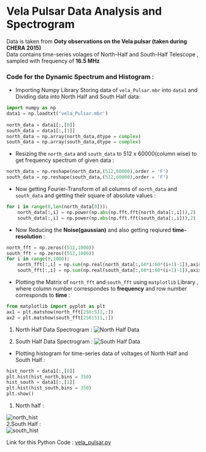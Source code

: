 # Vela Pulsar Data Analysis and Spectrogram

Data is taken from **Ooty observations on the Vela pulsar (taken during CHERA 2015)**<br>
Data contains time-series volages of North-Half and South-Half Telescope , sampled with frequency of **16.5 MHz** <br>

### Code for the Dynamic Spectrum and Histogram : 

- Importing Numpy Library Storing data of `vela_Pulsar.mbr` into `data1` and Dividing data into North Half and South Half data:
```python
import numpy as np
data1 = np.loadtxt('vela_Pulsar.mbr')
 
north_data = data1[:,[0]]
south_data = data1[:,[1]]
north_data = np.array(north_data,dtype = complex)
south_data = np.array(south_data,dtype = complex)
```
- Resizing the `north_data` and `south_data` to 512 x 60000(column wise) to get frequency spectrum of given data :
```python
north_data = np.reshape(north_data,(512,60000),order = 'F')
south_data = np.reshape(south_data,(512,60000),order = 'F')
```
- Now getting Fourier-Transform of all columns of `north_data` and `south_data` and getting their square of absolute values :
```python
for i in range(0,len(north_data[0])):
    north_data[:,i] = np.power(np.abs(np.fft.fft(north_data[:,i])),2)
    south_data[:,i] = np.power(np.abs(np.fft.fft(south_data[:,i])),2)
```
- Now Reducing the **Noise(gaussian)** and also getting reqiured **time-resolution** :
```python
north_fft = np.zeros((512,1000))
south_fft = np.zeros((512,1000))
for i in range(0,1000):
    north_fft[:,i] = np.sum(np.real(north_data[:,60*i:60*(i+1)-1]),axis = 1)
    south_fft[:,i] = np.sum(np.real(south_data[:,60*i:60*(i+1)-1]),axis = 1)
```
- Plotting the Matrix of `north_fft` and `south_fft` using `matplotlib` Library , where column number correspondes to __frequency__ and row number corresponds to __time__ :

```python
from matplotlib import pyplot as plt
ax1 = plt.matshow(north_fft[256:511,:])
ax2 = plt.matshow(south_fft[256:511,:])
```
1. North Half Data Spectrogram :
![North Half Data](https://github.com/Devansh0210/TRAC-Assignments/blob/master/TRAC%202020%20task/north.png?raw=true)

2. South Half Data Spectrogram : 
![South Half Data](https://github.com/Devansh0210/TRAC-Assignments/blob/master/TRAC%202020%20task/south%20(1).png)

- Plotting histogram for time-series data of voltages of North Half and South Half :
```python
hist_north = data1[:,[0]]
plt.hist(hist_north,bins = 350)
hist_south = data1[:,[1]]
plt.hist(hist_south,bins = 350)
plt.show()
```
1. North half :

![north_hist](https://github.com/Devansh0210/TRAC-Assignments/blob/master/TRAC%202020%20task/hist_n.png?raw=true)
<br>
2.South Half : 
</br>
![south_hist](https://github.com/Devansh0210/TRAC-Assignments/blob/master/TRAC%202020%20task/hist_s.png?raw=true)

Link for this Python Code : [vela_pulsar.py](https://github.com/Devansh0210/TRAC-Assignments/blob/master/TRAC%202020%20task/vela_pulsar.py)
